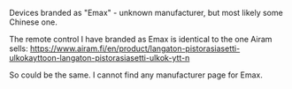 Devices branded as "Emax" - unknown manufacturer, but most likely some Chinese one.

The remote control I have branded as Emax is identical to the one Airam sells:
https://www.airam.fi/en/product/langaton-pistorasiasetti-ulkokayttoon-langaton-pistorasiasetti-ulkok-ytt-n

So could be the same. I cannot find any manufacturer page for Emax.






